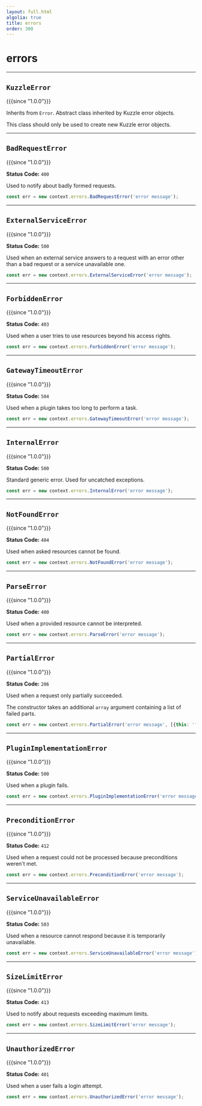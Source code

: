 ```yaml
---
layout: full.html
algolia: true
title: errors
order: 300
---
```


# errors

---

## `KuzzleError`

{{{since "1.0.0"}}}

Inherits from `Error`. Abstract class inherited by Kuzzle error objects.

This class should only be used to create new Kuzzle error objects.

---

## `BadRequestError`

{{{since "1.0.0"}}}

**Status Code:** `400`

Used to notify about badly formed requests.

```js
const err = new context.errors.BadRequestError('error message');
```

---

## `ExternalServiceError`

{{{since "1.0.0"}}}

**Status Code:** `500`

Used when an external service answers to a request with an error other than a bad request or a service unavailable one.

```js
const err = new context.errors.ExternalServiceError('error message');
```

---

## `ForbiddenError`

{{{since "1.0.0"}}}

**Status Code:** `403`

Used when a user tries to use resources beyond his access rights.

```js
const err = new context.errors.ForbiddenError('error message');
```

---

## `GatewayTimeoutError`

{{{since "1.0.0"}}}

**Status Code:** `504`

Used when a plugin takes too long to perform a task.

```js
const err = new context.errors.GatewayTimeoutError('error message');
```

---

## `InternalError`

{{{since "1.0.0"}}}

**Status Code:** `500`

Standard generic error. Used for uncatched exceptions.

```js
const err = new context.errors.InternalError('error message');
```

---

## `NotFoundError`

{{{since "1.0.0"}}}

**Status Code:** `404`

Used when asked resources cannot be found.

```js
const err = new context.errors.NotFoundError('error message');
```

---

## `ParseError`

{{{since "1.0.0"}}}

**Status Code:** `400`

Used when a provided resource cannot be interpreted.

```js
const err = new context.errors.ParseError('error message');
```

---

## `PartialError`

{{{since "1.0.0"}}}

**Status Code:** `206`

Used when a request only partially succeeded.

The constructor takes an additional `array` argument containing a list of failed parts.

```js
const err = new context.errors.PartialError('error message', [{this: 'failed'}, {andThis: 'failed too'}]);
```

---

## `PluginImplementationError`

{{{since "1.0.0"}}}

**Status Code:** `500`

Used when a plugin fails.

```js
const err = new context.errors.PluginImplementationError('error message');
```

---

## `PreconditionError`

{{{since "1.0.0"}}}

**Status Code:** `412`

Used when a request could not be processed because preconditions weren't met.

```js
const err = new context.errors.PreconditionError('error message');
```


---

## `ServiceUnavailableError`

{{{since "1.0.0"}}}

**Status Code:** `503`

Used when a resource cannot respond because it is temporarily unavailable.

```js
const err = new context.errors.ServiceUnavailableError('error message');
```

---

## `SizeLimitError`

{{{since "1.0.0"}}}

**Status Code:** `413`

Used to notify about requests exceeding maximum limits.

```js
const err = new context.errors.SizeLimitError('error message');
```

---

## `UnauthorizedError`

{{{since "1.0.0"}}}

**Status Code:** `401`

Used when a user fails a login attempt.

```js
const err = new context.errors.UnauthorizedError('error message');
```

